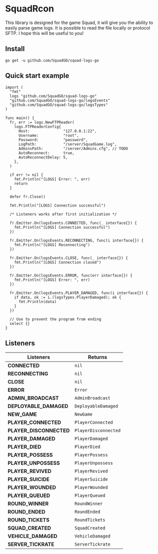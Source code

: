 # SquadRcon

This library is designed for the game Squad, it will give you the ability to easily parse game logs. It is possible to read the file locally or protocol SFTP. I hope this will be useful to you!

## Install

```text
go get -u github.com/SquadGO/squad-logs-go
```

## Quick start example

```golang
import (
  "fmt"
  logs "github.com/SquadGO/squad-logs-go"
  "github.com/SquadGO/squad-logs-go/logsEvents"
  "github.com/SquadGO/squad-logs-go/logsTypes"
)

func main() {
  fr, err := logs.NewFTPReader(
    logs.FTPReaderConfig{
      Host:               "127.0.0.1:22",
      Username:           "root",
      Password:           "password",
      LogPath:            "/server/SquadGame.log",
      AdminsPath:         "/server/Admins.cfg", // TODO
      AutoReconnect:      true,
      AutoReconnectDelay: 5,
    },
  )

  if err != nil {
    fmt.Println("[LOGS] Error: ", err)
    return
  }

  defer fr.Close()

  fmt.Println("[LOGS] Connection successful")

  /* Listeners works after first initialization */

  fr.Emitter.On(logsEvents.CONNECTED, func(_ interface{}) {
    fmt.Println("[LOGS] Connection successful")
  })

  fr.Emitter.On(logsEvents.RECONNECTING, func(i interface{}) {
    fmt.Println("[LOGS] Reconnecting")
  })

  fr.Emitter.On(logsEvents.CLOSE, func(_ interface{}) {
    fmt.Println("[LOGS] Connection closed")
  })

  fr.Emitter.On(logsEvents.ERROR, func(err interface{}) {
    fmt.Println("[LOGS] Error: ", err)
  })

  fr.Emitter.On(logsEvents.PLAYER_DAMAGED, func(i interface{}) {
    if data, ok := i.(logsTypes.PlayerDamaged); ok {
      fmt.Println(data)
    }
  })

  // Use to prevent the program from ending
  select {}
}
```

## Listeners

| Listeners               | Returns              |
| ----------------------- | -------------------- |
| **CONNECTED**           | `nil`                |
| **RECONNECTING**        | `nil`                |
| **CLOSE**               | `nil`                |
| **ERROR**               | `Error`              |
| **ADMIN_BROADCAST**     | `AdminBroadcast`     |
| **DEPLOYABLE_DAMAGED**  | `DeployableDamaged`  |
| **NEW_GAME**            | `NewGame`            |
| **PLAYER_CONNECTED**    | `PlayerConnected`    |
| **PLAYER_DISCONNECTED** | `PlayerDisconnected` |
| **PLAYER_DAMAGED**      | `PlayerDamaged`      |
| **PLAYER_DIED**         | `PlayerDied`         |
| **PLAYER_POSSESS**      | `PlayerPossess`      |
| **PLAYER_UNPOSSESS**    | `PlayerUnpossess`    |
| **PLAYER_REVIVED**      | `PlayerRevived`      |
| **PLAYER_SUICIDE**      | `PlayerSuicide`      |
| **PLAYER_WOUNDED**      | `PlayerWounded`      |
| **PLAYER_QUEUED**       | `PlayerQueued`       |
| **ROUND_WINNER**        | `RoundWinner`        |
| **ROUND_ENDED**         | `RoundEnded`         |
| **ROUND_TICKETS**       | `RoundTickets`       |
| **SQUAD_CREATED**       | `SquadCreated`       |
| **VEHICLE_DAMAGED**     | `VehicleDamaged`     |
| **SERVER_TICKRATE**     | `ServerTickrate`     |
